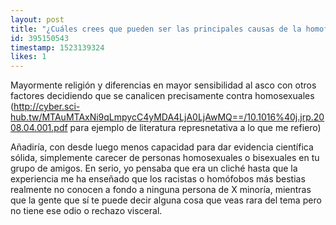 ```yaml
---
layout: post
title: "¿Cuáles crees que pueden ser las principales causas de la homofobia?"
id: 395150543
timestamp: 1523139324
likes: 1
---
```


 Mayormente religión y diferencias en mayor sensibilidad al asco con otros factores decidiendo que se canalicen precisamente contra homosexuales (http://cyber.sci-hub.tw/MTAuMTAxNi9qLmpycC4yMDA4LjA0LjAwMQ==/10.1016%40j.jrp.2008.04.001.pdf para ejemplo de literatura represnetativa a lo que me refiero)

Añadiría, con desde luego menos capacidad para dar evidencia científica sólida, simplemente carecer de personas homosexuales o bisexuales en tu grupo de amigos. En serio, yo pensaba que era un cliché hasta que la experiencia me ha enseñado que los racistas o homófobos más bestias realmente no conocen a fondo a ninguna persona de X minoría, mientras que la gente que sí te puede decir alguna cosa que veas rara del tema pero no tiene ese odio o rechazo visceral.